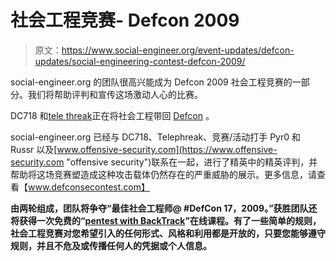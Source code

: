 # 社会工程竞赛- Defcon 2009

> 原文：<https://www.social-engineer.org/event-updates/defcon-updates/social-engineering-contest-defcon-2009/>

social-engineer.org 的团队很高兴能成为 Defcon 2009 社会工程竞赛的一部分。我们将帮助评判和宣传这场激动人心的比赛。

DC718 和[tele threak](http://www.telephreak.org/ "telephreak")正在将社会工程带回 [Defcon](https://www.defcon.org/ "Defcon") 。

social-engineer.org 已经与 DC718、Telephreak、竞赛/活动打手 Pyr0 和 Russr 以及[www.offensive-security.com](https://www.offensive-security.com "offensive security")联系在一起，进行了精英中的精英评判，并帮助将这场竞赛塑造成这种攻击载体仍然存在的严重威胁的展示。更多信息，请查看【www.defconsecontest.com】

 **由两轮组成，团队将争夺“最佳社会工程师@ #DefCon 17，2009。”获胜团队还将获得一次免费的“[pentest with BackTrack](https://www.offensive-security.com/penetration-testing-backtrack-online-training.php "Penetration testing with BackTrack online course")”在线课程。有了一些简单的规则，社会工程竞赛对您希望引入的任何形式、风格和利用都是开放的，只要您能够遵守规则，并且不危及或传播任何人的凭据或个人信息。**